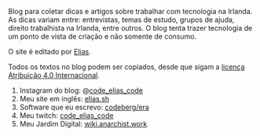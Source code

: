 Blog para coletar dicas e artigos sobre trabalhar com tecnologia na Irlanda. As dicas variam entre: entrevistas, temas de estudo, grupos de ajuda, direito trabalhista na Irlanda, entre outros. O blog tenta trazer tecnologia de um ponto de vista de criação e não somente de consumo.

O site é editado por [Elias](https://www.elias.sh).

Todos os textos no blog podem ser copiados, desde que sigam a [licença Atribuição 4.0 Internacional](https://creativecommons.org/licenses/by/4.0/deed.pt_BR).

1. Instagram do blog: @[code_elias_code](https://www.instagram.com/code_elias_code/)
1. Meu site em inglês: [elias.sh](https://www.elias.sh)
1. Software que eu escrevo: [codeberg/era](https://codeberg.org/era)
1. Meu twitch: [code_elias_code](https://www.twitch.tv/code_elias_code)
1. Meu Jardim Digital: [wiki.anarchist.work](https://wiki.anarchist.work)

